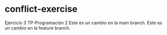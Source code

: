 # conflict-exercise
Ejercicio 3 TP-Programación 2
Este es un cambio en la main branch.
Este es un cambio en la feature branch. 